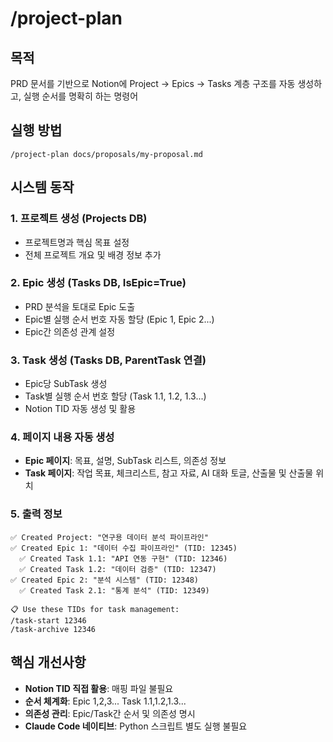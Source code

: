 # /project-plan

## 목적
PRD 문서를 기반으로 Notion에 Project → Epics → Tasks 계층 구조를 자동 생성하고, 실행 순서를 명확히 하는 명령어

## 실행 방법
```
/project-plan docs/proposals/my-proposal.md
```

## 시스템 동작

### 1. 프로젝트 생성 (Projects DB)
- 프로젝트명과 핵심 목표 설정
- 전체 프로젝트 개요 및 배경 정보 추가

### 2. Epic 생성 (Tasks DB, IsEpic=True)
- PRD 분석을 토대로 Epic 도출
- Epic별 실행 순서 번호 자동 할당 (Epic 1, Epic 2...)
- Epic간 의존성 관계 설정

### 3. Task 생성 (Tasks DB, ParentTask 연결)
- Epic당 SubTask 생성
- Task별 실행 순서 번호 할당 (Task 1.1, 1.2, 1.3...)
- Notion TID 자동 생성 및 활용

### 4. 페이지 내용 자동 생성
- **Epic 페이지**: 목표, 설명, SubTask 리스트, 의존성 정보
- **Task 페이지**: 작업 목표, 체크리스트, 참고 자료, AI 대화 토글, 산출물 및 산출물 위치

### 5. 출력 정보
```
✅ Created Project: "연구용 데이터 분석 파이프라인"
✅ Created Epic 1: "데이터 수집 파이프라인" (TID: 12345)
  ✅ Created Task 1.1: "API 연동 구현" (TID: 12346)
  ✅ Created Task 1.2: "데이터 검증" (TID: 12347)
✅ Created Epic 2: "분석 시스템" (TID: 12348)
  ✅ Created Task 2.1: "통계 분석" (TID: 12349)

📋 Use these TIDs for task management:
/task-start 12346
/task-archive 12346
```

## 핵심 개선사항
- **Notion TID 직접 활용**: 매핑 파일 불필요
- **순서 체계화**: Epic 1,2,3... Task 1.1,1.2,1.3...
- **의존성 관리**: Epic/Task간 순서 및 의존성 명시
- **Claude Code 네이티브**: Python 스크립트 별도 실행 불필요